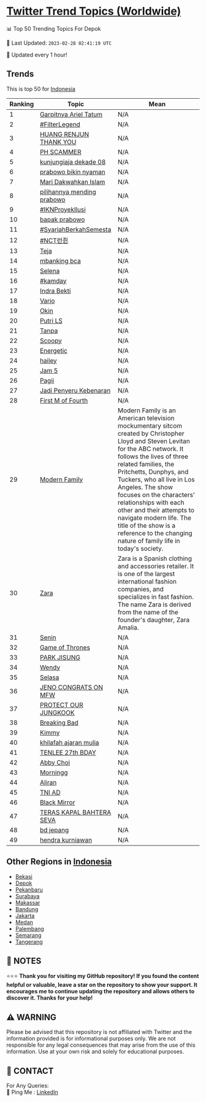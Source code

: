 [Twitter Trend Topics (Worldwide)](https://github.com/ErcinDedeoglu/Twitter-Trend-Topics)
==========


📊 Top 50 Trending Topics For Depok

📆 Last Updated: `2023-02-28 02:41:19 UTC`

🔧 Updated every 1 hour!


## Trends

This is top 50 for [Indonesia](</Indonesia>)

| Ranking | Topic | Mean |
| ------- | ------------ | ------------ |
| 1 | [Garpitnya Ariel Tatum](http://twitter.com/search?q=Garpitnya+Ariel+Tatum) | N/A |
| 2 | [#FilterLegend](http://twitter.com/search?q=%23FilterLegend) | N/A |
| 3 | [HUANG RENJUN THANK YOU](http://twitter.com/search?q=HUANG+RENJUN+THANK+YOU) | N/A |
| 4 | [PH SCAMMER](http://twitter.com/search?q=PH+SCAMMER) | N/A |
| 5 | [kunjungiaja dekade 08](http://twitter.com/search?q=kunjungiaja+dekade+08) | N/A |
| 6 | [prabowo bikin nyaman](http://twitter.com/search?q=prabowo+bikin+nyaman) | N/A |
| 7 | [Mari Dakwahkan Islam](http://twitter.com/search?q=Mari+Dakwahkan+Islam) | N/A |
| 8 | [pilihannya mending prabowo](http://twitter.com/search?q=pilihannya+mending+prabowo) | N/A |
| 9 | [#IKNProyekIlusi](http://twitter.com/search?q=%23IKNProyekIlusi) | N/A |
| 10 | [bapak prabowo](http://twitter.com/search?q=bapak+prabowo) | N/A |
| 11 | [#SyariahBerkahSemesta](http://twitter.com/search?q=%23SyariahBerkahSemesta) | N/A |
| 12 | [#NCT런쥔](http://twitter.com/search?q=%23NCT%eb%9f%b0%ec%a5%94) | N/A |
| 13 | [Teja](http://twitter.com/search?q=Teja) | N/A |
| 14 | [mbanking bca](http://twitter.com/search?q=mbanking+bca) | N/A |
| 15 | [Selena](http://twitter.com/search?q=Selena) | N/A |
| 16 | [#kamday](http://twitter.com/search?q=%23kamday) | N/A |
| 17 | [Indra Bekti](http://twitter.com/search?q=Indra+Bekti) | N/A |
| 18 | [Vario](http://twitter.com/search?q=Vario) | N/A |
| 19 | [Okin](http://twitter.com/search?q=Okin) | N/A |
| 20 | [Putri LS](http://twitter.com/search?q=Putri+LS) | N/A |
| 21 | [Tanpa](http://twitter.com/search?q=Tanpa) | N/A |
| 22 | [Scoopy](http://twitter.com/search?q=Scoopy) | N/A |
| 23 | [Energetic](http://twitter.com/search?q=Energetic) | N/A |
| 24 | [hailey](http://twitter.com/search?q=hailey) | N/A |
| 25 | [Jam 5](http://twitter.com/search?q=Jam+5) | N/A |
| 26 | [Pagii](http://twitter.com/search?q=Pagii) | N/A |
| 27 | [Jadi Penyeru Kebenaran](http://twitter.com/search?q=Jadi+Penyeru+Kebenaran) | N/A |
| 28 | [First M of Fourth](http://twitter.com/search?q=First+M+of+Fourth) | N/A |
| 29 | [Modern Family](http://twitter.com/search?q=Modern+Family) | Modern Family is an American television mockumentary sitcom created by Christopher Lloyd and Steven Levitan for the ABC network. It follows the lives of three related families, the Pritchetts, Dunphys, and Tuckers, who all live in Los Angeles. The show focuses on the characters' relationships with each other and their attempts to navigate modern life. The title of the show is a reference to the changing nature of family life in today's society. |
| 30 | [Zara](http://twitter.com/search?q=Zara) | Zara is a Spanish clothing and accessories retailer. It is one of the largest international fashion companies, and specializes in fast fashion. The name Zara is derived from the name of the founder's daughter, Zara Amalia. |
| 31 | [Senin](http://twitter.com/search?q=Senin) | N/A |
| 32 | [Game of Thrones](http://twitter.com/search?q=Game+of+Thrones) | N/A |
| 33 | [PARK JISUNG](http://twitter.com/search?q=PARK+JISUNG) | N/A |
| 34 | [Wendy](http://twitter.com/search?q=Wendy) | N/A |
| 35 | [Selasa](http://twitter.com/search?q=Selasa) | N/A |
| 36 | [JENO CONGRATS ON MFW](http://twitter.com/search?q=JENO+CONGRATS+ON+MFW) | N/A |
| 37 | [PROTECT OUR JUNGKOOK](http://twitter.com/search?q=PROTECT+OUR+JUNGKOOK) | N/A |
| 38 | [Breaking Bad](http://twitter.com/search?q=Breaking+Bad) | N/A |
| 39 | [Kimmy](http://twitter.com/search?q=Kimmy) | N/A |
| 40 | [khilafah ajaran mulia](http://twitter.com/search?q=khilafah+ajaran+mulia) | N/A |
| 41 | [TENLEE 27th BDAY](http://twitter.com/search?q=TENLEE+27th+BDAY) | N/A |
| 42 | [Abby Choi](http://twitter.com/search?q=Abby+Choi) | N/A |
| 43 | [Morningg](http://twitter.com/search?q=Morningg) | N/A |
| 44 | [Aliran](http://twitter.com/search?q=Aliran) | N/A |
| 45 | [TNI AD](http://twitter.com/search?q=TNI+AD) | N/A |
| 46 | [Black Mirror](http://twitter.com/search?q=Black+Mirror) | N/A |
| 47 | [TERAS KAPAL BAHTERA SEVA](http://twitter.com/search?q=TERAS+KAPAL+BAHTERA+SEVA) | N/A |
| 48 | [bd jepang](http://twitter.com/search?q=bd+jepang) | N/A |
| 49 | [hendra kurniawan](http://twitter.com/search?q=hendra+kurniawan) | N/A |



## Other Regions in [Indonesia](</Indonesia>)

* [Bekasi](</Indonesia/Bekasi.md>)
* [Depok](</Indonesia/Depok.md>)
* [Pekanbaru](</Indonesia/Pekanbaru.md>)
* [Surabaya](</Indonesia/Surabaya.md>)
* [Makassar](</Indonesia/Makassar.md>)
* [Bandung](</Indonesia/Bandung.md>)
* [Jakarta](</Indonesia/Jakarta.md>)
* [Medan](</Indonesia/Medan.md>)
* [Palembang](</Indonesia/Palembang.md>)
* [Semarang](</Indonesia/Semarang.md>)
* [Tangerang](</Indonesia/Tangerang.md>)



## 📝 NOTES

⭐⭐⭐ **Thank you for visiting my GitHub repository! If you found the content helpful or valuable, leave a star on the repository to show your support. It encourages me to continue updating the repository and allows others to discover it. Thanks for your help!**


## ⚠️ WARNING

Please be advised that this repository is not affiliated with Twitter and the information provided is for informational purposes only. We are not responsible for any legal consequences that may arise from the use of this information. Use at your own risk and solely for educational purposes.


## 📨 CONTACT

 For Any Queries:  
            🏓 Ping Me : [LinkedIn](https://www.linkedin.com/in/ercindedeoglu/)
